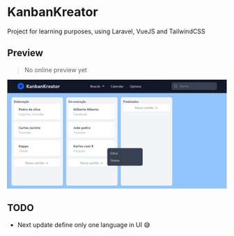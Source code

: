 # KanbanKreator

Project for learning purposes, using Laravel, VueJS and TailwindCSS

## Preview

> No online preview yet

![Project preview](./preview.png)

## TODO

- Next update define only one language in UI :sweat_smile:
